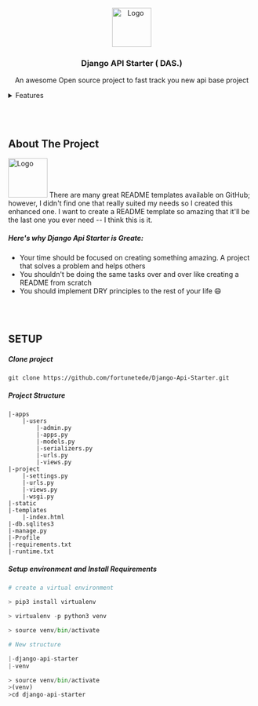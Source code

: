 
<!-- PROJECT LOGO -->
<br />
<div align="center">
  <a href="https://github.com/fortunetede/Django-Api-Starter">
    <img src="images/logo.png" alt="Logo" width="80" height="80">
  </a>

  <h3 align="center"> Django API Starter ( DAS.) </h3>

  <p align="center"> An awesome Open source project to fast track you new api base project </p>
</div>



<!-- Features -->
<details>
  <summary>Features</summary>
  <ol>
    <li>
      <a href="#about-the-project">About The Project</a>
      <ul>
        <li><a href="#heres-why-django-api-starter-is-greate">Here's why Django Api Starter is Greate</a></li>
      </ul>
    </li>
    <li>
      <a href="#setup">Setup</a>
      <ul>
        <li><a href="#users-app-models">Clone project </a></li>
        <li><a href="#users-app-models">Project Structure</a></li>
        <li><a href="#users-app-models">Install Requirements</a></li>
        <li><a href="#users-app-models">Run Project</a></li>
      </ul>
    </li>
  </ol>
</details>

<br><br>
<!-- ABOUT THE PROJECT -->
## About The Project

<img src="images/logo.png" alt="Logo" width="80" height="80">
There are many great README templates available on GitHub; however, I didn't find one that really suited my needs so I created this enhanced one. I want to create a README template so amazing that it'll be the last one you ever need -- I think this is it.

##### Here's why Django Api Starter is Greate:
* Your time should be focused on creating something amazing. A project that solves a problem and helps others
* You shouldn't be doing the same tasks over and over like creating a README from scratch
* You should implement DRY principles to the rest of your life :smile:


<br><br>
<!-- SETUP -->
## SETUP

##### Clone project 
```object
git clone https://github.com/fortunetede/Django-Api-Starter.git
```

##### Project Structure
```
|-apps
    |-users
        |-admin.py
        |-apps.py
        |-models.py
        |-serializers.py
        |-urls.py
        |-views.py
|-project
    |-settings.py
    |-urls.py
    |-views.py
    |-wsgi.py
|-static
|-templates
    |-index.html
|-db.sqlites3
|-manage.py
|-Profile
|-requirements.txt
|-runtime.txt
```

##### Setup environment and Install Requirements
```python
# create a virtual environment

> pip3 install virtualenv

> virtualenv -p python3 venv

> source venv/bin/activate  

# New structure

|-django-api-starter
|-venv

> source venv/bin/activate
>(venv)
>cd django-api-starter
```
